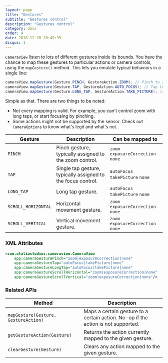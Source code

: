 ```yaml
---
layout: page
title: "Gestures"
subtitle: "Gestures control"
description: "Gestures control"
category: docs
order: 4
date: 2018-12-20 20:49:35
disqus: 1
---
```


`CameraView` listen to lots of different gestures inside its bounds. You have the chance to map
these gestures to particular actions or camera controls, using the `mapGesture()` method.
This lets you emulate typical behaviors in a single line:

```java
cameraView.mapGesture(Gesture.PINCH, GestureAction.ZOOM); // Pinch to zoom!
cameraView.mapGesture(Gesture.TAP, GestureAction.AUTO_FOCUS); // Tap to focus!
cameraView.mapGesture(Gesture.LONG_TAP, GestureAction.TAKE_PICTURE); // Long tap to shoot!
```

Simple as that. There are two things to be noted:

- Not every mapping is valid. For example, you can't control zoom with long taps, or start focusing by pinching.
- Some actions might not be supported by the sensor. Check out `CameraOptions` to know what's legit and what's not.

|Gesture|Description|Can be mapped to|
|-------------|-----------|----------------|
|`PINCH`|Pinch gesture, typically assigned to the zoom control.|`zoom` `exposureCorrection` `none`|
|`TAP`|Single tap gesture, typically assigned to the focus control.|`autoFocus` `takePicture` `none`|
|`LONG_TAP`|Long tap gesture.|`autoFocus` `takePicture` `none`|
|`SCROLL_HORIZONTAL`|Horizontal movement gesture.|`zoom` `exposureCorrection` `none`|
|`SCROLL_VERTICAL`|Vertical movement gesture.|`zoom` `exposureCorrection` `none`|

### XML Attributes

```xml
<com.otaliastudios.cameraview.CameraView
    app:cameraGesturePinch="zoom|exposureCorrection|none"
    app:cameraGestureTap="autoFocus|takePicture|none"
    app:cameraGestureLongTap="autoFocus|takePicture|none"
    app:cameraGestureScrollHorizontal="zoom|exposureCorrection|none"
    app:cameraGestureScrollVertical="zoom|exposureCorrection|none"/>
```

### Related APIs

|Method|Description|
|------|-----------|
|`mapGesture(Gesture, GestureAction)`|Maps a certain gesture to a certain action. No-op if the action is not supported.|
|`getGestureAction(Gesture)`|Returns the action currently mapped to the given gesture.|
|`clearGesture(Gesture)`|Clears any action mapped to the given gesture.|

